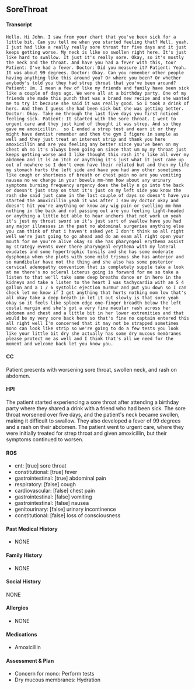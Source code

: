 SoreThroat
---
#### Transcript
```
Hello. Hi John. I saw from your chart that you've been sick for a little bit. Can you tell me when you started feeling that? Well, yeah. I just had like a really really sore throat for five days and it just keeps getting worse. My neck is like so swollen right here. It's just like hard to swallow. It just it's really sore. Okay, so it's mostly the neck and the throat. And have you had a fever with this, too? Patient: I've had a fever. Doctor: Did you measure it? Patient: Yeah. It was about 99 degrees. Doctor: Okay. Can you remember other people having anything like this around you? Or where you been? Or whether anybody's told you they had strep throat that you've been around? Patient: Um. I mean a few of like my friends and family have been sick like a couple of days ago. We were all at a birthday party. One of my friends she made this punch that was a brand new recipe and she wanted me to try it because she said it was really good. So I took a drink of hers. And then I guess she had been sick but she was getting better. Doctor: Okay. Take me through the last five days you first noticed feeling sick. Patient: It started with the sore throat. I went to urgent care and they just kind of thought it was strep. And so they gave me amoxicillin.  so I ended a strep test and earn it or they might have dentist remember and then the gym I figure in sample as well and they just treat an interest strip and thank you here amoxicillin and are you feeling any better since you've been on my chest oh no it's always been going on since that um my my throat just keeps getting worse and I like thought this rash it's like all over my abdomen and it is an itch or anything it's just what it just came up out of nowhere so I don't even have their related but and then my life my stomach hurts the left side and have you had any other sometimes like cough or shortness of breath or chest pain no are you vomiting nausea no we change in your bowels mm-hmm how about any urinary symptoms burning frequency urgency does the belly n go into the back or doesn't just stay on that it's just on my left side you know the rash she said just came in the last couple of days so doesn't have you started the amoxicillin yeah it was after I saw my doctor okay and doesn't hit you're anything or know any wig pain or swelling mm-hmm nothing in the back and not passing out are you feeling light-headed or anything a little bit able to hear anchors that not work um yeah it's just my throat sword so it's just sort of swallow have you had any major illnesses in the past no abdominal surgeries anything else you can think of that i haven't asked yet I don't think so all right well we're just going to go ahead and do an exam all right open your mouth for me you're alive okay so she has pharyngeal erythema assist my strategy events over there pharyngeal erythema with my lateral exudates and some hypertrophic tonsils and she has some moderate dysphonia when she plots with some mild trismus she has anterior and so mandibular have not the thing and she also has some posterior cervical adenopathy convention that is completely supple take a look at me there's no scleral icterus going is forward for me so take a listen to that we'll take some deep breaths dance or in here in the kidneys and take a listen to the heart I was tachycardia with an S 4 gallon and a 1 / 6 systolic ejection murmur and put you down so I can check let me know if I get anything that hurts nothing mom low that's all okay take a deep breath in let it out slowly is that sore yeah okay so it feels like spleen edge one-finger breadth below the left costal margin and she's got a very fine macular rash across her abdomen and chest and a little bit in her lower extremities and that would be my very sore back here so that's fine no captain entered this all right well I'm concerned that it may not be strapped sometimes mono can look like strip so we're going to do a few tests you look like your little bit dry she actually has some dry mucous membranes please protect me as well and I think that's all we need for the moment and welcome back let you know you.
```

#### CC 
Patient presents with worsening sore throat, swollen neck, and rash on abdomen. 

#### HPI 
The patient started experiencing a sore throat after attending a birthday party where they shared a drink with a friend who had been sick. The sore throat worsened over five days, and the patient's neck became swollen, making it difficult to swallow. They also developed a fever of 99 degrees and a rash on their abdomen. The patient went to urgent care, where they were initially treated for strep throat and given amoxicillin, but their symptoms continued to worsen.

#### ROS 
- ent: [true] sore throat 
- constitutional: [true] fever 
- gastrointestinal: [true] abdominal pain 
- respiratory: [false] cough 
- cardiovascular: [false] chest pain 
- gastrointestinal: [false] vomiting 
- gastrointestinal: [false] nausea 
- genitourinary: [false] urinary incontinence 
- constitutional: [false] loss of consciousness 

#### Past Medical History 
- NONE

#### Family History 
- NONE

#### Social History 
NONE

#### Allergies 
- NONE

#### Medications 
- Amoxicillin

#### Assessment & Plan 
- Concern for mono: Perform tests
- Dry mucous membranes: Hydration

